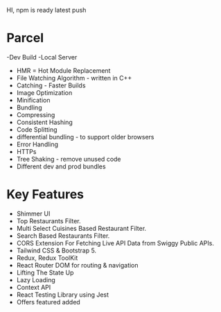 HI, npm is ready
latest push

# Parcel
-Dev Build
-Local Server
- HMR = Hot Module Replacement
- File Watching Algorithm - written in C++ 
- Catching - Faster Builds
- Image Optimization
- Minification
- Bundling
- Compressing
- Consistent Hashing
- Code Splitting
- differential bundling - to support older browsers
- Error Handling
- HTTPs
- Tree Shaking - remove unused code
- Different dev and prod bundles

# Key Features
- Shimmer UI
- Top Restaurants Filter.
- Multi Select Cuisines Based Restaurant Filter.
- Search Based Restaurants Filter.
- CORS Extension For Fetching Live API Data from Swiggy Public APIs.
- Tailwind CSS & Bootstrap 5.
- Redux, Redux ToolKit
- React Router DOM for routing & navigation
- Lifting The State Up
- Lazy Loading
- Context API
- React Testing Library using Jest
- Offers featured added



